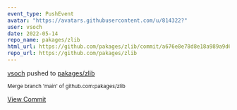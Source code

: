 ```yaml
---
event_type: PushEvent
avatar: "https://avatars.githubusercontent.com/u/814322?"
user: vsoch
date: 2022-05-14
repo_name: pakages/zlib
html_url: https://github.com/pakages/zlib/commit/a676e8e78d8e18a989a9d64272a16cec53bc5c92
repo_url: https://github.com/pakages/zlib
---
```


<a href='https://github.com/vsoch' target='_blank'>vsoch</a> pushed to <a href='https://github.com/pakages/zlib' target='_blank'>pakages/zlib</a>

<small>Merge branch 'main' of github.com:pakages/zlib</small>

<a href='https://github.com/pakages/zlib/commit/a676e8e78d8e18a989a9d64272a16cec53bc5c92' target='_blank'>View Commit</a>